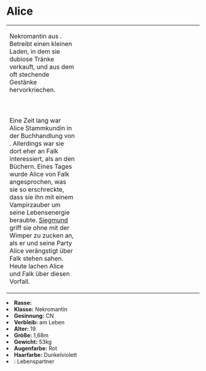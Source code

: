 # Alice

<primary-label ref="npc"/>

<secondary-label ref="faergria"/>

<secondary-label ref="escrigria"/>

<secondary-label ref="thanatos"/>

<table>
<tr><td>
<p>
Nekromantin aus <a href="Three-Winds-Valley.md" anchor="schachendorf"></a>. Betreibt einen kleinen Laden, in dem sie
dubiose Tränke verkauft, und aus dem oft stechende Gestänke hervorkriechen.
<br></br><br></br>
Eine Zeit lang war Alice Stammkundin in der Buchhandlung von <a href="Falk.md"></a>. Allerdings war sie dort eher an
Falk interessiert, als an den Büchern. Eines Tages wurde Alice von Falk angesprochen, was sie so erschreckte, dass sie
ihn mit einem Vampirzauber um seine Lebensenergie beraubte. <a href="Siegmund.md">Siegmund</a> griff sie ohne mit der
Wimper zu zucken an, als er und seine Party Alice verängstigt über Falk stehen sahen. Heute lachen Alice und Falk über
diesen Vorfall.
</p>

</td><td width="300">
<!-- Edit here -->
<img src="alice.png" alt="" />
</td></tr>
</table>

<procedure title="Allgemeine Informationen">
<list columns="2">
<li><b>Rasse:</b> <a href="Folks.md" anchor="halbelfen"></a></li>
<li><b>Klasse:</b> Nekromantin</li>
<li><b>Gesinnung:</b> CN</li>
<li><b>Verbleib:</b> am Leben</li>
</list>
</procedure>

<procedure title="Aussehen">
<list columns="3">
<li><b>Alter:</b> 19</li>
<li><b>Größe:</b> 1,68m</li>
<li><b>Gewicht:</b> 53kg</li>
<li><b>Augenfarbe:</b> Rot</li>
<li><b>Haarfarbe:</b> Dunkelviolett</li>
<!-- <li><b>Maße:</b> 83/70-60-85</li> -->
</list>
</procedure>

<procedure title="Beziehungen">
<list columns="2">
<li>
<a href="Falk.md"></a>: Lebenspartner
</li>
</list>
</procedure>

<!--
## Notizen

- **Ziele:** 
- **Geheimnisse:** 
-->